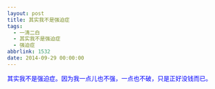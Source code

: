 ```yaml
---
layout: post
title: 其实我不是强迫症
tags:
  - 一清二白
  - 其实我不是强迫症
  - 强迫症
abbrlink: 1532
date: 2014-09-29 00:00:00
---
```


<!-- build time:Sat Jun 23 2018 12:05:15 GMT+0800 (中国标准时间) -->

<span style="color:#00f">其实我不是强迫症。因为我一点儿也不强，一点也不破，只是正好没钱而已。</span>
<!-- rebuild by neat -->